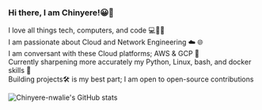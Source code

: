 ### Hi there, I am Chinyere!😀👋

I love all things tech, computers, and code 💻👩‍💻<br/>
I am passionate about Cloud and Network Engineering ☁️ 🌐 <br/>
I am conversant with these Cloud platforms; AWS & GCP 💭 <br/>
Currently sharpening more accurately my Python, Linux, bash, and docker skills 🧰 <br/>
Building projects🛠 is my best part; I am open to open-source contributions<br/>

![Chinyere-nwalie's GitHub stats](https://github-readme-stats.vercel.app/api?username=Chinyere-nwalie&show_icons=true&theme=radical)
